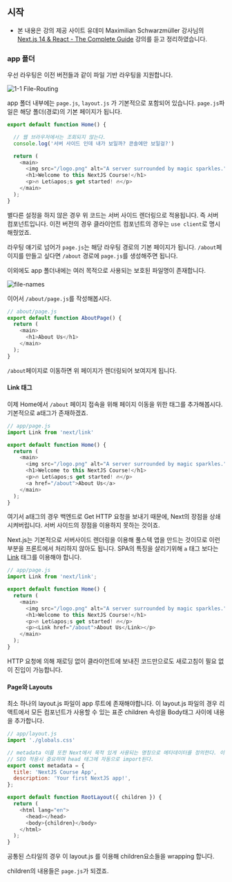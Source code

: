 ## 시작

- 본 내용은 강의 제공 사이트 유데미 Maximilian Schwarzmüller 강사님의 [Next.js 14 & React - The Complete Guide](https://www.udemy.com/course/nextjs-react-the-complete-guide/?couponCode=ST19MT60324) 강의를 듣고 정리하였습니다.

### app 폴더

우선 라우팅은 이전 버전들과 같이 파일 기반 라우팅을 지원합니다.

![1-1 File-Routing](https://github.com/monthly-cs/2024-06-nextjs/assets/51357635/097e9862-6157-4695-a138-46400be42307)

app 폴더 내부에는 `page.js`, `layout.js` 가 기본적으로 포함되어 있습니다. `page.js`파일은 해당 폴더(경로)의 기본 페이지가 됩니다.

```js
export default function Home() {

  // 웹 브라우저에서는 조회되지 않는다.
  console.log('서버 사이드 인데 내가 보일까? 콘솔에만 보일걸?')

  return (
    <main>
      <img src="/logo.png" alt="A server surrounded by magic sparkles." />
      <h1>Welcome to this NextJS Course!</h1>
      <p>🔥 Let&apos;s get started! 🔥</p>
    </main>
  );
}
```

별다른 설정을 하지 않은 경우 위 코드는 서버 사이드 렌더링으로 적용됩니다. 즉 서버 컴포넌트입니다. 이전 버전의 경우 클라이언트 컴포넌트의 경우는 `use client`로 명시해줬었죠.

라우팅 얘기로 넘어가 `page.js`는 해당 라우팅 경로의 기본 페이지가 됩니다. `/about`페이지를 만들고 싶다면 `/about` 경로에 `page.js`를 생성해주면 됩니다.

이외에도 app 폴더내에는 여러 목적으로 사용되는 보호된 파일명이 존재합니다.

![file-names](https://github.com/monthly-cs/2024-06-nextjs/assets/51357635/65a90f1b-8456-4264-9e56-5aada9c85ac3)

이어서 `/about/page.js`를 작성해봅시다.

```js
// about/page.js
export default function AboutPage() {
  return (
    <main>
      <h1>About Us</h1>
    </main>
  );
}
```

`/about`페이지로 이동하면 위 페이지가 렌더링되어 보여지게 됩니다.

#### Link 태그

이제 Home에서 `/about` 페이지 접속을 위해 페이지 이동을 위한 태그를 추가해봅시다. 기본적으로 a태그가 존재하겠죠.

```js
// app/page.js
import Link from 'next/link'

export default function Home() {
  return (
    <main>
      <img src="/logo.png" alt="A server surrounded by magic sparkles." />
      <h1>Welcome to this NextJS Course!</h1>
      <p>🔥 Let&apos;s get started! 🔥</p>
      <a href="/about">About Us</a>
    </main>
  );
}
```

여기서 a태그의 경우 백엔드로 Get HTTP 요청을 보내기 때문에, Next의 장점을 상쇄시켜버립니다. 서버 사이드의 장점을 이용하지 못하는 것이죠.

Next.js는 기본적으로 서버사이드 렌더링을 이용해 풀스텍 앱을 만드는 것이므로 이런 부분을 프론트에서 처리하지 않아도 됩니다. SPA의 특징을 살리기위해 `a` 태그 보다는 [Link](https://nextjs.org/docs/pages/api-reference/components/link) 태그를 이용해야 합니다.

```js
// app/page.js
import Link from 'next/link';

export default function Home() {
  return (
    <main>
      <img src="/logo.png" alt="A server surrounded by magic sparkles." />
      <h1>Welcome to this NextJS Course!</h1>
      <p>🔥 Let&apos;s get started! 🔥</p>
      <p><Link href="/about">About Us</Link></p>
    </main>
  );
}
```

HTTP 요청에 의해 재로딩 없이 클라이언트에 보내진 코드만으로도 새로고침이 필요 없이 진입이 가능합니다.

#### Page와 Layouts

최소 하나의 layout.js 파일이 app 루트에 존재해야합니다. 이 layout.js 파일의 경우 리액트에서 모든 컴포넌트가 사용할 수 있는 표준 children 속성을 Body태그 사이에 내용을 추가합니다.

```js
// app/layout.js
import './globals.css'

// metadata 이름 또한 Next에서 목적 있게 사용되는 명칭으로 메타데이터를 정의한다. 이 위치에서는 루트의 메타데이터를 설정
// SEO 적용시 중요하며 head 태그에 자동으로 import된다.
export const metadata = {
  title: 'NextJS Course App',
  description: 'Your first NextJS app!',
};

export default function RootLayout({ children }) {
  return (
    <html lang="en">
      <head></head>
      <body>{children}</body>
    </html>
  );
}
```

공통된 스타일의 경우 이 layout.js 를 이용해 children요소들을 wrapping 합니다.

children의 내용들은 `page.js`가 되겠죠.
